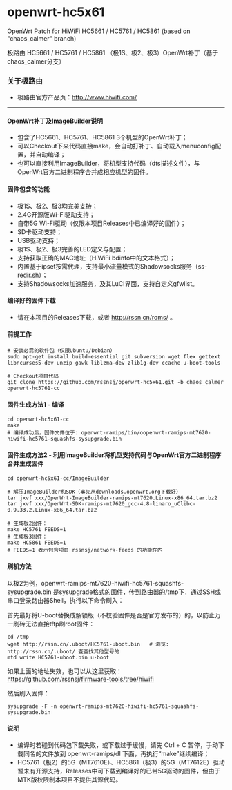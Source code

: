 openwrt-hc5x61
==============

OpenWrt Patch for HiWiFi HC5661 / HC5761 / HC5861 (based on "chaos_calmer" branch)

极路由 HC5661 / HC5761 / HC5861 （极1S、极2、极3）OpenWrt补丁（基于chaos_calmer分支）

### 关于极路由
* 极路由官方产品页：http://www.hiwifi.com/

-------

#### OpenWrt补丁及ImageBuilder说明

* 包含了HC5661、HC5761、HC5861 3个机型的OpenWrt补丁；
* 可以Checkout下来代码直接make，会自动打补丁、自动载入menuconfig配置，并自动编译；
* 也可以直接利用ImageBuilder，将机型支持代码（dts描述文件），与OpenWrt官方二进制程序合并成相应机型的固件。

#### 固件包含的功能
* 极1S、极2、极3均完美支持；
* 2.4G开源版Wi-Fi驱动支持；
* 自带5G Wi-Fi驱动（仅限本项目Releases中已编译好的固件）；
* SD卡驱动支持；
* USB驱动支持；
* 极1S、极2、极3完善的LED定义与配置；
* 支持获取正确的MAC地址（HiWiFi bdinfo中的文本格式）；
* 内置基于ipset按需代理，支持最小流量模式的Shadowsocks服务（ss-redir.sh）；
* 支持Shadowsocks加速服务，及其LuCI界面，支持自定义gfwlist。

#### 编译好的固件下载
* 请在本项目的Releases下载，或者 http://rssn.cn/roms/ 。

#### 前提工作

    # 安装必需的软件包（仅限Ubuntu/Debian）
    sudo apt-get install build-essential git subversion wget flex gettext libncurses5-dev unzip gawk liblzma-dev zlib1g-dev ccache u-boot-tools
      
    # Checkout项目代码
    git clone https://github.com/rssnsj/openwrt-hc5x61.git -b chaos_calmer openwrt-hc5761-cc

#### 固件生成方法1 - 编译

    cd openwrt-hc5x61-cc
    make
    # 编译成功后，固件文件位于: openwrt-ramips/bin/oopenwrt-ramips-mt7620-hiwifi-hc5761-squashfs-sysupgrade.bin

#### 固件生成方法2 - 利用ImageBuilder将机型支持代码与OpenWrt官方二进制程序合并生成固件

    cd openwrt-hc5x61-cc/ImageBuilder
      
    # 解压ImageBuilder和SDK（事先从downloads.openwrt.org下载好）
    tar jxvf xxx/OpenWrt-ImageBuilder-ramips-mt7620.Linux-x86_64.tar.bz2
    tar jxvf xxx/OpenWrt-SDK-ramips-mt7620_gcc-4.8-linaro_uClibc-0.9.33.2.Linux-x86_64.tar.bz2
      
    # 生成极2固件：
    make HC5761 FEEDS=1
    # 生成极3固件：
    make HC5861 FEEDS=1
    # FEEDS=1 表示包含项目 rssnsj/network-feeds 的功能在内

#### 刷机方法
  以极2为例，openwrt-ramips-mt7620-hiwifi-hc5761-squashfs-sysupgrade.bin 是sysupgrade格式的固件，传到路由器的/tmp下，通过SSH或串口登录路由器Shell，执行以下命令刷入：

  首先最好将U-boot替换成解锁版（不校验固件是否是官方发布的）的，以防止万一刷砖无法直接tftp刷root固件：

    cd /tmp
    wget http://rssn.cn/.uboot/HC5761-uboot.bin   # 浏览: http://rssn.cn/.uboot/ 查查找其他型号的
    mtd write HC5761-uboot.bin u-boot

  如果上面的地址失效，也可以从这里获取： https://github.com/rssnsj/firmware-tools/tree/hiwifi

  然后刷入固件：

    sysupgrade -F -n openwrt-ramips-mt7620-hiwifi-hc5761-squashfs-sysupgrade.bin

#### 说明
* 编译时若碰到代码包下载失败，或下载过于缓慢，请先 Ctrl + C 暂停，手动下载同名的文件放到 openwrt-ramips/dl 下面，再执行“make”继续编译；
* HC5761（极2）的5G（MT7610E）、HC5861（极3）的5G（MT7612E）驱动暂未有开源支持，Releases中可下载到编译好的已带5G驱动的固件，但由于MTK版权限制本项目不提供其源代码。

